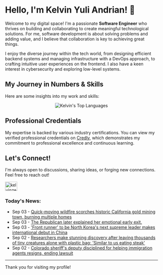 # Hello, I'm Kelvin Yuli Andrian! 👋

Welcome to my digital space! I'm a passionate **Software Engineer** who thrives on building and collaborating to create meaningful technological solutions. For me, software development is about solving problems and adding value, and I believe that collaboration is key to achieving great things.

I enjoy the diverse journey within the tech world, from designing efficient backend systems and managing infrastructure with a DevOps approach, to crafting intuitive user experiences on the frontend. I also have a keen interest in cybersecurity and exploring low-level systems.

## My Journey in Numbers & Skills

Here are some insights into my work and skills:

<p align="center">
  <img src="https://github-readme-stats.vercel.app/api/top-langs/?username=kelvinzer0&layout=compact&theme=radical" alt="Kelvin's Top Languages" />
</p>

## Professional Credentials

My expertise is backed by various industry certifications. You can view my verified professional credentials on [Credly](https://www.credly.com/users/kelvin-yuli-andrian/badges), which demonstrates my commitment to professional excellence and continuous learning.

## Let's Connect!

I'm always open to discussions, sharing ideas, or forging new connections. Feel free to reach out!

<p align="left">
    <a href="https://linkedin.com/in/kelvinzero" target="blank"><img align="center" src="https://cdn.jsdelivr.net/npm/simple-icons@3.0.1/icons/linkedin.svg" alt="kelvinzero" height="30" width="40" /></a>
</p>

### Today's News:

<!-- feed start -->
- Sep 03 - [Quick-moving wildfire scorches historic California gold mining town, burning multiple homes](https://www.yahoo.com/news/articles/quick-moving-wildfire-scorches-historic-051225834.html)
- Sep 03 - [The Republican later explained her emotional early exit.](https://www.yahoo.com/news/videos/republican-later-explained-her-emotional-014324101.html)
- Sep 03 - ['Front runner' to be North Korea's next supreme leader makes international debut in China](https://www.yahoo.com/news/articles/front-runner-north-koreas-next-014235032.html)
- Sep 02 - [Researchers make stunning discovery after leaving thousands of tiny creatures alone with plastic bag: 'Similar to us eating steak'](https://www.yahoo.com/news/articles/researchers-stunning-discovery-leaving-thousands-235500864.html)
- Sep 02 - [Colorado sheriff's deputy disciplined for helping immigration agents resigns, ending lawsuit](https://www.yahoo.com/news/articles/colorado-sheriffs-deputy-disciplined-helping-230018862.html)
<!-- feed end -->

---

Thank you for visiting my profile!
